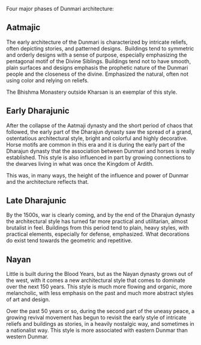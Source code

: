 Four major phases of Dunmari architecture:

## Aatmajic

The early architecture of the Dunmari is characterized by intricate reliefs, often depicting stories, and patterned designs.  Buildings tend to symmetric and orderly designs with a sense of purpose, especially emphasizing the pentagonal motif of the Divine Siblings. Buildings tend not to have smooth, plain surfaces and designs emphasis the prophetic nature of the Dunmari people and the closeness of the divine. Emphasized the natural, often not using color and relying on reliefs.

The Bhishma Monastery outside Kharsan is an exemplar of this style.

## Early Dharajunic

After the collapse of the Aatmaji dynasty and the short period of chaos that followed, the early part of the Dharajun dynasty saw the spread of a grand, ostentatious architectural style, bright and colorful and highly decorative. Horse motifs are common in this era and it is during the early part of the Dharajun dynasty that the association between Dunmari and horses is really established. This style is also influenced in part by growing connections to the dwarves living in what was once the Kingdom of Ardith.

This was, in many ways, the height of the influence and power of Dunmar and the architecture reflects that.

## Late Dharajunic

By the 1500s, war is clearly coming, and by the end of the Dharajun dynasty the architectural style has turned far more practical and utilitarian, almost brutalist in feel. Buildings from this period tend to plain, heavy styles, with practical elements, especially for defense, emphasized. What decorations do exist tend towards the geometric and repetitive.

## Nayan

Little is built during the Blood Years, but as the Nayan dynasty grows out of the west, with it comes a new architectural style that comes to dominate over the next 150 years. This style is much more flowing and organic, more melancholic, with less emphasis on the past and much more abstract styles of art and design.

Over the past 50 years or so, during the second part of the uneasy peace, a growing revival movement has begun to revisit the early style of intricate reliefs and buildings as stories, in a heavily nostalgic way, and sometimes in a nationalist way. This style is more associated with eastern Dunmar than western Dunmar.
